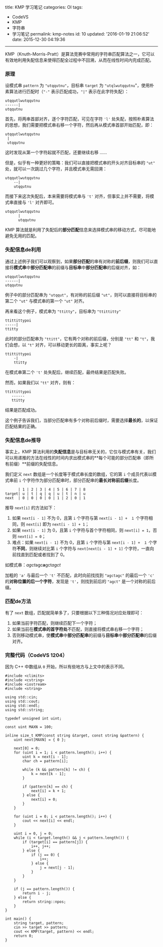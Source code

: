 title: KMP 学习笔记
categories: OI
tags: 
  - CodeVS
  - KMP
  - 字符串
  - 学习笔记
permalink: kmp-notes
id: 10
updated: '2016-01-19 21:06:52'
date: 2015-12-30 04:19:36
---

KMP（Knuth-Morris-Pratt）是算法竞赛中常用的字符串匹配算法之一，它可以有效地利用失配信息来使得匹配全过程中不回溯，从而在线性时间内完成匹配。

<!-- more -->

### 原理
设模式串 `pattern` 为 `"utqqutnu"`，目标串 `target` 为 `"utqlwutqqutnu`"，使用朴素算法进行匹配时（`"-"` 表示匹配成功，`"|"` 表示在此字符失配）：

```
utqqutlwutqqutnu
------|
utqqutnu
```

首先，将两串首部对齐，逐个字符匹配，可见在字符 `'l'` 处失配，按照朴素算法的思想，我们需要把模式串右移一个字符，然后再从模式串首部开始匹配，即：

```
utqqutlwutqqutnu
 |
 utqqutnu
```

这时发现从第一个字符起就不匹配，还要继续右移 ……

但是，似乎有一种更好的策略：我们可以直接把模式串的开头对齐目标串的 `"ut"` 处，就可以一次跳过几个字符，并且模式串无需回溯：

```
utqqutlwutqqutnu
    --|
    utqqutnu
```

而接下来这次失配后，本来需要将模式串与 `'t'` 对齐，但事实上并不需要，将模式串直接与 `'l'` 对齐即可。

```
utqqutlwutqqutnu
      |
      utqqutnu
```

KMP 算法就是利用了失配后的**部分匹配**信息来选择模式串的移动方式，尽可能地避免无用的匹配。

### 失配信息de利用
通过上述例子我们可以观察到，如果**部分匹配**的串有对称的**前后缀**，则我们可以直接将**模式串**中**部分匹配串**的前缀与**目标串**中**部分匹配串**的后缀对齐，如：

```
utqqutlwutqqutnu
------|
utqqutnu
```

例子中的部分匹配串为 `"utqqut"`，有对称的前后缀 `"ut"`，则可以直接将目标串的第二个 `"ut"` 与模式串的第一个 `"ut"` 对齐。

再来看这个例子，模式串为 `"ttitty"`，目标串为 `"ttittitty"`

```
ttittittypoi
-----|
ttitty
```

此时的部分匹配串为 `"ttitt"`，它有两个对称的前后缀，分别是 `"tt"` 和 `"t"`，我们会想，以 `"t"` 对齐，可以移动更长的距离，事实上呢？

```
ttittittypoi
    -|
    ttitty
```

在模式串第二个 `'t'` 处失配后，继续匹配，最终结果是匹配失败。

然而，如果我们以 `"tt"` 对齐，则有：

```
ttittittypoi
   ------
   ttitty
```

结果是匹配成功。

这个例子告诉我们，当部分匹配串有多个对称前后缀时，需要选择**最长的**，以保证匹配结果的正确。

### 失配信息de推导
事实上，KMP 算法利用的**失配信息**是与目标串无关的，它仅与模式串有关，我们可以用递推的方法在线性的时间内求出模式串的**每个可能的部分匹配串（即所有前缀）**前缀的失配信息。

我们定义 `next` 数组是一个长度等于模式串长度的数组，它的第 `i` 个成员代表以模式串前 `i` 个字符作为部分匹配串时，部分匹配串的**最长对称前后缀**长度。

```
      | 1 | 2 | 3 | 4 | 5 | 6 | 7 | 8
target| u | t | q | q | u | t | n | u
next  | 0 | 0 | 0 | 0 | 1 | 2 | 0 | 1
```

推导 `next[i]` 的方法如下：

1. 如果 `next[i - 1]` 不为 0，且第 `i` 个字符与第 `next[i - 1] +　１` 个字符相同，则 `next[i]` 即为 `next[i - 1] + 1`；
2. 如果 `next[i - 1]` 为 0，且第 `i` 个字符与首个字符相同，则 `next[i] = 1`，否则 `next[i] = 0`；
3. 难点：如果 `next[i - 1]` 不为 0，且第 `i` 个字符与第 `next[i - 1] +　１` 个字符**不同**，则继续对比第 `i` 个字符与 `next[next[i - 1] + 1]` 个字符，一直向前找直到匹配或者找到了 0。

如模式串：*agct*agc**a**gct*agct*

加粗的 `'a'` 与最后一个 `'t'` 不匹配，此时向前找找到 `"agctagc"` 的最后一个 `'c'` 的**对称位置的后一个字符**，发现是 `'t'`，则找到前后的 `"agct"` 是一个对称的前后缀。

### 匹配de方法
有了 `next` 数组，匹配就简单多了，只要根据以下三种情况对应处理即可：

1. 如果当前字符匹配，则继续匹配下一个字符；
2. 如果当前在**模式串的首字符处**不匹配，则直接将模式串右移一个字符；
3. 否则移动模式串，使**模式串**中**部分匹配串**的前缀与**目标串**中**部分匹配串**的后缀对齐。

### 完整代码（CodeVS 1204）
因为 C++ 中数组从 `0` 开始，所以有些地方与上文中的表示不同。

<!-- c++ -->
```
#include <climits>
#include <cstring>
#include <iostream>
#include <string>

using std::cin;
using std::cout;
using std::endl;
using std::string;

typedef unsigned int uint;

const uint MAXN = 100;

inline size_t KMP(const string &target, const string &pattern) {
	uint next[MAXN] = { 0 };

	next[0] = 0;
	for (uint i = 1; i < pattern.length(); i++) {
		uint k = next[i - 1];
		char ch = pattern[i];

		while (k && pattern[k] != ch) {
			k = next[k - 1];
		}

		if (pattern[k] == ch) {
			next[i] = k + 1;
		} else {
			next[i] = 0;
		}
	}

	for (uint i = 0; i < pattern.length(); i++) {
		cout << next[i] << endl;
	}

	uint i = 0, j = 0;
	while (i < target.length() && j < pattern.length()) {
		if (target[i] == pattern[j]) {
			i++, j++;
		} else {
			if (j == 0) {
				i++;
			} else {
				j = next[j - 1];
			}
		}
	}

	if (j == pattern.length()) {
		return i - j;
	} else {
		return string::npos;
	}
}

int main() {
	string target, pattern;
	cin >> target >> pattern;
	cout << KMP(target, pattern) << endl;
	return 0;
}
```